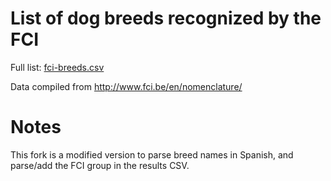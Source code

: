 
# List of dog breeds recognized by the FCI

Full list: [fci-breeds.csv](fci-breeds.csv)

Data compiled from
http://www.fci.be/en/nomenclature/

# Notes

This fork is a modified version to parse breed names in Spanish, and parse/add the FCI group in the results CSV.
